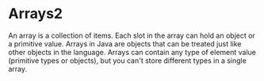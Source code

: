 # Arrays2
An array is a collection of items. Each slot in the array can hold an object or a primitive value. Arrays in Java are objects that can be treated just like other objects in the language. Arrays can contain any type of element value (primitive types or objects), but you can't store different types in a single array.
